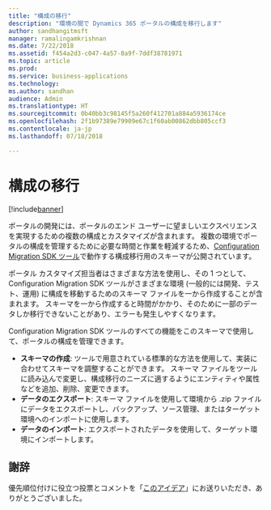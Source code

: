 ```yaml
---
title: "構成の移行"
description: "環境の間で Dynamics 365 ポータルの構成を移行します"
author: sandhangitmsft
manager: ramalingamkrishnan
ms.date: 7/22/2018
ms.assetid: f454a2d3-c047-4a57-8a9f-7ddf38781971
ms.topic: article
ms.prod: 
ms.service: business-applications
ms.technology: 
ms.author: sandhan
audience: Admin
ms.translationtype: HT
ms.sourcegitcommit: 0b40bb3c98145f5a260f412701a884a5936174ce
ms.openlocfilehash: 2f1b97389e79909e67c1f60ab00862dbb805ccf3
ms.contentlocale: ja-jp
ms.lasthandoff: 07/18/2018

---
```

# <a name="configuration-migration"></a>構成の移行

[!include[banner](../../../includes/banner.md)]


ポータルの開発には、ポータルのエンド ユーザーに望ましいエクスペリエンスを実現するための複数の構成とカスタマイズが含まれます。 複数の環境でポータルの構成を管理するために必要な時間と作業を軽減するため、[Configuration Migration SDK ツール](https://technet.microsoft.com/library/dn647421.aspx)で動作する構成移行用のスキーマが公開されています。

ポータル カスタマイズ担当者はさまざまな方法を使用し、その 1 つとして、Configuration Migration SDK ツールがさまざまな環境 (一般的には開発、テスト、運用) に構成を移動するためのスキーマ ファイルを一から作成することが含まれます。 スキーマを一から作成すると時間がかかり、そのために一部のデータしか移行できないことがあり、エラーも発生しやすくなります。

Configuration Migration SDK ツールのすべての機能をこのスキーマで使用して、ポータルの構成を管理できます。

 - **スキーマの作成**: ツールで用意されている標準的な方法を使用して、実装に合わせてスキーマを調整することができます。 スキーマ ファイルをツールに読み込んで変更し、構成移行のニーズに適するようにエンティティや属性などを追加、削除、変更できます。
 - **データのエクスポート**: スキーマ ファイルを使用して環境から .zip ファイルにデータをエクスポートし、バックアップ、ソース管理、またはターゲット環境へのインポートに使用します。
 - **データのインポート**: エクスポートされたデータを使用して、ターゲット環境にインポートします。

<!--
### Who uses this feature
This feature is intended for administrators and customizers who need to migrate their portal configuration between environments.
## Status
### Development status
Generally available
#### Target timeframe
October 2018
### Availability
Cloud
### Regional availability
Global
-->

## <a name="wed-like-to-thank"></a>謝辞

優先順位付けに役立つ投票とコメントを「[このアイデア](https://experience.dynamics.com/ideas/idea/?ideaid=b75ece29-1481-e611-80c1-00155d460f3c)」にお送りいただき、ありがとうございました。



